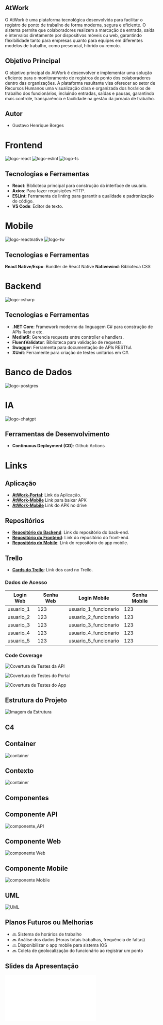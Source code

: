 ## AtWork

O AtWork é uma plataforma tecnológica desenvolvida para facilitar o registro de ponto de trabalho de forma moderna, segura e eficiente. O sistema permite que colaboradores realizem a marcação de entrada, saída e intervalos diretamente por dispositivos móveis ou web, garantindo flexibilidade tanto para empresas quanto para equipes em diferentes modelos de trabalho, como presencial, híbrido ou remoto.

## Objetivo Principal

O objetivo principal do AtWork é desenvolver e implementar uma solução eficiente para o monitoramento de registros de ponto dos colaboradores dentro das organizações. A plataforma resultante visa oferecer ao setor de Recursos Humanos uma visualização clara e organizada dos horários de trabalho dos funcionários, incluindo entradas, saídas e pausas, garantindo mais controle, transparência e facilidade na gestão da jornada de trabalho.

## Autor

 * Gustavo Henrique Borges

# Frontend

![logo-react](https://img.icons8.com/?size=100&id=asWSSTBrDlTW&format=png&color=000000) 
![logo-eslint](https://img.icons8.com/?size=100&id=RBnCyho7WRn7&format=png&color=000000)
![logo-ts](https://img.icons8.com/?size=100&id=Xf1sHBmY73hA&format=png&color=000000) 
         
## Tecnologias e Ferramentas

 * **React**: Biblioteca principal para construção da interface de usuário.
 * **Axios**: Para fazer requisições HTTP.
 * **ESLint**: Ferramenta de linting para garantir a qualidade e padronização do código.
 * **VS Code**: Editor de texto.


# Mobile

![logo-reactnative](https://img.icons8.com/?size=100&id=NfbyHexzVEDk&format=png&color=000000)
![logo-tw](https://img.icons8.com/?size=100&id=4PiNHtUJVbLs&format=png&color=000000)

## Tecnologias e Ferramentas

**React Native/Expo**: Bundler de React Native
**Nativewind**: Biblioteca CSS

# Backend

![logo-csharp](https://img.icons8.com/?size=100&id=55251&format=png&color=000000) 

## Tecnologias e Ferramentas

 * **.NET Core**: Framework moderno da linguagem C# para construção de APIs Rest e etc.
 * **MediatR**: Gerencia requests entre controller e handlers.
 * **FluentValidator**: Biblioteca para validação de requests.
 * **Swagger**: Ferramenta para documentação de APIs RESTful.
 * **XUnit**: Ferramente para criação de testes unitários em C#.

# Banco de Dados

![logo-postgres](https://img.icons8.com/?size=100&id=38561&format=png&color=000000)


# IA

![logo-chatgpt](https://img.icons8.com/?size=100&id=FBO05Dys9QCg&format=png&color=000000)

## Ferramentas de Desenvolvimento

 * **Continuous Deployment (CD)**: Github Actions

# Links

## Aplicação

 * [**AtWork-Portal**](https://atwork-admin-portal-cjgta7hha4cjfjgq.canadacentral-01.azurewebsites.net/login): Link da Aplicação.
 * [**AtWork-Mobile**](https://expo.dev/accounts/gustavoh1709/projects/atwork-mobile/builds) Link para baixar APK
 * [**AtWork-Mobile**](https://drive.google.com/file/d/15c5njS-B1b0rG52HH8osqiygHOdjKWJP/view?usp=sharing) Link do APK no drive

## Repositórios

 * [**Repositório do Backend**](https://github.com/Portfolio-AtWork/AtWorkAPI): Link do repositório do back-end.
 * [**Repositório do Frontend**](https://github.com/Portfolio-AtWork/atwork-admin-portal): Link do repositório do front-end.
 * [**Repositório do Mobile**](https://github.com/Portfolio-AtWork/atwork-mobile): Link do repositório do app mobile.

## Trello

* [**Cards do Trello**](https://trello.com/b/4TA6DrbA/portfolio-atwork): Link dos card no Trello.

### Dados de Acesso

| Login Web | Senha Web | Login Mobile          | Senha Mobile |
|-----------|-----------|-----------------------|--------------|
| usuario_1 | 123       | usuario_1_funcionario | 123          |
| usuario_2 | 123       | usuario_2_funcionario | 123          |
| usuario_3 | 123       | usuario_3_funcionario | 123          |
| usuario_4 | 123       | usuario_4_funcionario | 123          |
| usuario_5 | 123       | usuario_5_funcionario | 123          |

### Code Coverage

![**Covertura de Testes da API**](coverage-api.png)

![**Covertura de Testes do Portal**](corevage-web.png)

![**Covertura de Testes do App**](corevare-mobile.png)

## Estrutura do Projeto

![**Imagem da Estrutura**](portfolio.png)

## C4

## Container

![**container**](c4_container.drawio.png)

## Contexto

![**container**](c4_contexto.drawio.png)

## Componentes

## Componente API

![**componente_API**](componente_api.png)

## Componente Web

![**componente Web**](componente_web.png)

## Componente Mobile

![**componente Mobile**](componente_mobile.png)

## UML

![**UML**](UML.png)

## Planos Futuros ou Melhorias

- 🔜 Sistema de horários de trabalho
- 🔜 Análise dos dados (Horas totais trabalhas, frequência de faltas)
- 🔜 Disponibilizar o app mobile para sistema IOS
- 🔜 Coleta de geolocalização do funcionário ao registrar um ponto

## Slides da Apresentação

![**slides**](Apresentação.pdf)
